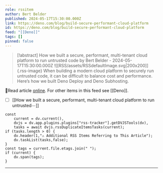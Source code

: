 ```yaml
---
role: rssitem
author: Bert Belder
published: 2024-05-17T15:30:00.000Z
link: https://deno.com/blog/build-secure-performant-cloud-platform
id: https://deno.com/blog/build-secure-performant-cloud-platform
feed: "[[Deno]]"
tags: []
pinned: false
---
```


> [!abstract] How we built a secure, performant, multi-tenant cloud platform to run untrusted code by Bert Belder - 2024-05-17T15:30:00.000Z
> ![[RSS/assets/RSSdefaultImage.svg|200x200]]{.rss-image}
> When building a modern cloud platform to securely run untrusted code, it can be difficult to balance cost and performance. Here’s how we built Deno Deploy and Deno Subhosting.

🔗Read article [online](https://deno.com/blog/build-secure-performant-cloud-platform). For other items in this feed see [[Deno]].

- [ ] [[How we built a secure, performant, multi-tenant cloud platform to run untrusted⋯]]

~~~dataviewjs
const
    current = dv.current(),
	dvjs = dv.app.plugins.plugins["rss-tracker"].getDVJSTools(dv),
	tasks = await dvjs.rssDuplicateItemsTasks(current);
if (tasks.length > 0) {
	dv.header(1,"⚠ Additional RSS Items Referring to This Article");
    dv.taskList(tasks,false);
}
const tags = current.file.etags.join(" ");
if (current) {
	dv.span(tags);
}
~~~

- - -
